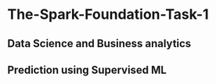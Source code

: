 # The-Spark-Foundation-Task-1
## Data Science and Business analytics 
## Prediction using Supervised ML
